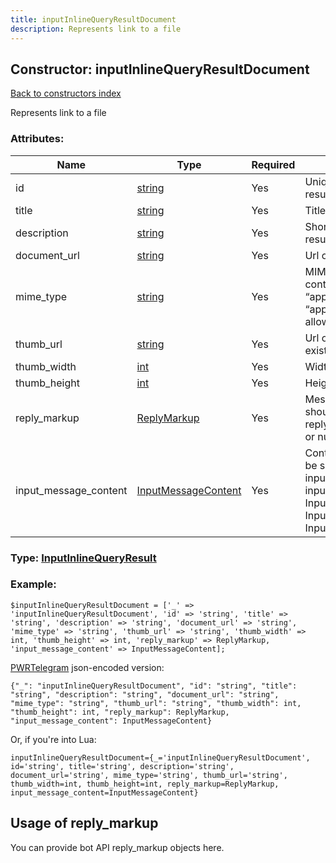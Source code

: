 ```yaml
---
title: inputInlineQueryResultDocument
description: Represents link to a file
---
```

## Constructor: inputInlineQueryResultDocument  
[Back to constructors index](index.md)



Represents link to a file

### Attributes:

| Name     |    Type       | Required | Description |
|----------|---------------|----------|-------------|
|id|[string](../types/string.md) | Yes|Unique identifier of this result|
|title|[string](../types/string.md) | Yes|Title of the result|
|description|[string](../types/string.md) | Yes|Short description of the result, if known|
|document\_url|[string](../types/string.md) | Yes|Url of the file|
|mime\_type|[string](../types/string.md) | Yes|MIME type of the file content, only “application/pdf” and “application/zip” are allowed now|
|thumb\_url|[string](../types/string.md) | Yes|Url of the file thumb, if exists|
|thumb\_width|[int](../types/int.md) | Yes|Width of the thumb|
|thumb\_height|[int](../types/int.md) | Yes|Height of the thumb|
|reply\_markup|[ReplyMarkup](../types/ReplyMarkup.md) | Yes|Message reply markup, should be of type replyMarkupInlineKeyboard or null|
|input\_message\_content|[InputMessageContent](../types/InputMessageContent.md) | Yes|Content of the message to be sent, should be of type inputMessageText or inputMessageDocument or InputMessageLocation or InputMessageVenue or InputMessageContact|



### Type: [InputInlineQueryResult](../types/InputInlineQueryResult.md)


### Example:

```
$inputInlineQueryResultDocument = ['_' => 'inputInlineQueryResultDocument', 'id' => 'string', 'title' => 'string', 'description' => 'string', 'document_url' => 'string', 'mime_type' => 'string', 'thumb_url' => 'string', 'thumb_width' => int, 'thumb_height' => int, 'reply_markup' => ReplyMarkup, 'input_message_content' => InputMessageContent];
```  

[PWRTelegram](https://pwrtelegram.xyz) json-encoded version:

```
{"_": "inputInlineQueryResultDocument", "id": "string", "title": "string", "description": "string", "document_url": "string", "mime_type": "string", "thumb_url": "string", "thumb_width": int, "thumb_height": int, "reply_markup": ReplyMarkup, "input_message_content": InputMessageContent}
```


Or, if you're into Lua:  


```
inputInlineQueryResultDocument={_='inputInlineQueryResultDocument', id='string', title='string', description='string', document_url='string', mime_type='string', thumb_url='string', thumb_width=int, thumb_height=int, reply_markup=ReplyMarkup, input_message_content=InputMessageContent}

```



## Usage of reply_markup

You can provide bot API reply_markup objects here.  



